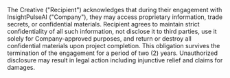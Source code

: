 The Creative ("Recipient") acknowledges that during their engagement with InsightPulseAI ("Company"), they may access proprietary information, trade secrets, or confidential materials. Recipient agrees to maintain strict confidentiality of all such information, not disclose it to third parties, use it solely for Company-approved purposes, and return or destroy all confidential materials upon project completion. This obligation survives the termination of the engagement for a period of two (2) years. Unauthorized disclosure may result in legal action including injunctive relief and claims for damages.